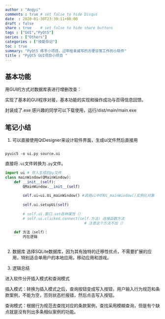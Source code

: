 ```yaml
---
author : "Angyi"
comments : true	# set false to hide Disqus
date  : 2020-01-30T23:39:11+08:00
draft : false
share : true	# set false to hide share buttons
tags : ["GUI","PyQt5"]
series : ["Others"]
categories : ["技能杂记"]
toc : true
summary: "PyQt5 练手小项目，过年给亲戚写的方便日常工作的小软件"
title : "PyQt5 GUI项目小项目 "
---
```


## 基本功能

用GUI的方式对数据库表进行增删改查：

实现了基本的GUI程序对接，基本功能的实现和操作成功与否得信息回馈。


封装成了.exe 感兴趣的同学可以下载使用，运行/dist/main/main.exe
## 笔记小结

1. 可以直接使用QtDesigner来设计软件界面，生成ui文件然后直接用


```shell

pyuic5 -o ui.py source.ui

```

直接将`.ui`文件转换为`.py`文件。


```python 
import ui # 导入生成的py文件
class mainWindow(QMainWindow):
    def __init__(self):
        QMainWindow.__init__(self)
        
        self.ui=ui.Ui_mainWindow() #调用ui中的Ui_mainWindow()实例化对象
        
        self.ui.setupUi(self)
        
        # self.ui.窗口.set各种属性（）
        # self.ui.clicked.connect(self.方法) 连接函数方法
                                    # 注意这个方法不加（）
        
    def 方法（self）：
        内在逻辑
    

```


2. 数据库
选择SQLite数据库，因为其有独特的迁移性优点，不需要扩展的应用，特别适合单用户的本地应用，移动应用和游戏。

3. 逻辑总结

进入软件分开插入模式和查询模式

插入模式：转换为插入模式之后，查询按钮变成写入按钮，用户输入行为规范和条款案例，不能为空，否则状态栏报错，然后点击写入按钮。

查询模式：根据行为规范去查找对应的条款案例，查找采用模糊查询，但是有个缺点就是没有列出多条相似案例的功能。




